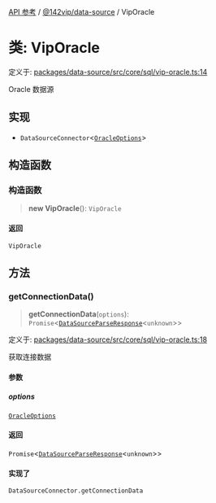 [API 参考](../../../index.md) / [@142vip/data-source](../index.md) / VipOracle

# 类: VipOracle

定义于: [packages/data-source/src/core/sql/vip-oracle.ts:14](https://github.com/142vip/core-x/blob/58a4aca72f73ebc92491a458c9b83754486dc296/packages/data-source/src/core/sql/vip-oracle.ts#L14)

Oracle 数据源

## 实现

- `DataSourceConnector`\<[`OracleOptions`](../interfaces/OracleOptions.md)\>

## 构造函数

### 构造函数

> **new VipOracle**(): `VipOracle`

#### 返回

`VipOracle`

## 方法

### getConnectionData()

> **getConnectionData**(`options`): `Promise`\<[`DataSourceParseResponse`](../interfaces/DataSourceParseResponse.md)\<`unknown`\>\>

定义于: [packages/data-source/src/core/sql/vip-oracle.ts:18](https://github.com/142vip/core-x/blob/58a4aca72f73ebc92491a458c9b83754486dc296/packages/data-source/src/core/sql/vip-oracle.ts#L18)

获取连接数据

#### 参数

##### options

[`OracleOptions`](../interfaces/OracleOptions.md)

#### 返回

`Promise`\<[`DataSourceParseResponse`](../interfaces/DataSourceParseResponse.md)\<`unknown`\>\>

#### 实现了

`DataSourceConnector.getConnectionData`
